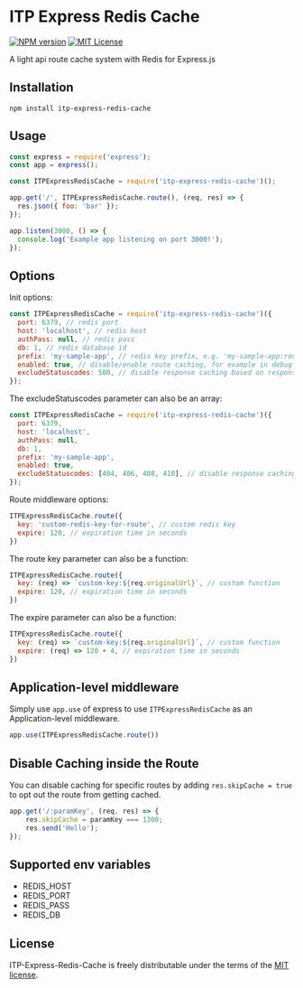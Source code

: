# ITP Express Redis Cache

[![NPM version][npm-version-image]][npm-url] [![MIT License][license-image]][license-url]

A light api route cache system with Redis for Express.js

## Installation

    npm install itp-express-redis-cache

## Usage

```javascript
const express = require('express');
const app = express();

const ITPExpressRedisCache = require('itp-express-redis-cache')();

app.get('/', ITPExpressRedisCache.route(), (req, res) => {
  res.json({ foo: 'bar' });
});

app.listen(3000, () => {
  console.log('Example app listening on port 3000!');
});
```

## Options

Init options:

```javascript
const ITPExpressRedisCache = require('itp-express-redis-cache')({
  port: 6379, // redis port
  host: 'localhost', // redis host
  authPass: null, // redis pass
  db: 1, // redis database id
  prefix: 'my-sample-app', // redis key prefix, e.g. 'my-sample-app:route:GET:/'
  enabled: true, // disable/enable route caching, for example in debug mode
  excludeStatuscodes: 500, // disable response caching based on response statuscode. Possible values: number, array, function (excludes 500 and higher by default)
});
```

The excludeStatuscodes parameter can also be an array:

```javascript
const ITPExpressRedisCache = require('itp-express-redis-cache')({
  port: 6379,
  host: 'localhost',
  authPass: null,
  db: 1,
  prefix: 'my-sample-app',
  enabled: true,
  excludeStatuscodes: [404, 406, 408, 410], // disable response caching based on response statuscode. Possible values: number, array, function (excludes 500 and higher by default)
});
```

Route middleware options:

```javascript
ITPExpressRedisCache.route({
  key: 'custom-redis-key-for-route', // custom redis key
  expire: 120, // expiration time in seconds
})
```

The route key parameter can also be a function:

```javascript
ITPExpressRedisCache.route({
  key: (req) => `custom-key:${req.originalUrl}`, // custom function
  expire: 120, // expiration time in seconds
})
```

The expire parameter can also be a function:

```javascript
ITPExpressRedisCache.route({
  key: (req) => `custom-key:${req.originalUrl}`, // custom function
  expire: (req) => 120 + 4, // expiration time in seconds
})
```

## Application-level middleware

Simply use `app.use` of express to use `ITPExpressRedisCache` as an Application-level middleware.

```javascript
app.use(ITPExpressRedisCache.route())
```

## Disable Caching inside the Route

You can disable caching for specific routes by adding `res.skipCache = true` to opt out the route from getting cached.

```javascript
app.get('/:paramKey', (req, res) => {
    res.skipCache = paramKey === 1300;
    res.send('Hello');
});
```

## Supported env variables

- REDIS_HOST
- REDIS_PORT
- REDIS_PASS
- REDIS_DB

## License

ITP-Express-Redis-Cache is freely distributable under the terms of the [MIT license](https://github.com/inthepocket/itp-express-redis-cache/blob/master/LICENSE).

[license-image]: http://img.shields.io/badge/license-MIT-blue.svg?style=flat
[license-url]: LICENSE

[npm-url]: https://npmjs.org/package/itp-express-redis-cache
[npm-version-image]: http://img.shields.io/npm/v/itp-express-redis-cache.svg?style=flat
[npm-downloads-image]: http://img.shields.io/npm/dm/itp-express-redis-cache.svg?style=flat
